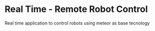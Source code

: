 # Real Time - Remote Robot Control

Real time application to control robots using meteor as base tecnology
